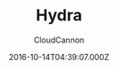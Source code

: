 ---
title: Hydra
github: https://github.com/CloudCannon/hydra-jekyll-template
demo: https://proud-alligator.cloudvent.net/
author: CloudCannon
ssg:
  - Jekyll
cms:
  - Markdown
date: 2016-10-14T04:39:07.000Z
description: ':dragon: Product marketing template for Jekyll'
draft: true
publish_date: '2016-10-14T04:39:07Z'
update_date: '2021-11-25T02:48:57Z'
github_star: 365
github_fork: 344
---
